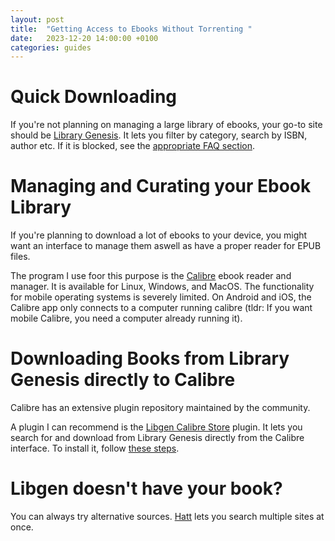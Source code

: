 ```yaml
---
layout: post
title:  "Getting Access to Ebooks Without Torrenting "
date:   2023-12-20 14:00:00 +0100
categories: guides
---
```


# Quick Downloading
If you're not planning on managing a large library of ebooks, your go-to site should be [Library Genesis][libgen]. It lets you filter by category, search by ISBN, author etc. If it is blocked, see the [appropriate FAQ section](/faq/#url-blocked).

# Managing and Curating your Ebook Library
If you're planning to download a lot of ebooks to your device, you might want an interface to manage them aswell as have a proper reader for EPUB files.

The program I use foor this purpose is the [Calibre][calibre] ebook reader and manager.
It is available for Linux, Windows, and MacOS. 
The functionality for mobile operating systems is severely limited. On Android and iOS, the Calibre app only connects to a computer running calibre (tldr: If you want mobile Calibre, you need a computer already running it).

# Downloading Books from Library Genesis directly to Calibre
Calibre has an extensive plugin repository maintained by the community.

A plugin I can recommend is the [Libgen Calibre Store][store-plugin] plugin. It lets you search for and download from Library Genesis directly from the Calibre interface. To install it, follow [these steps][store-plugin-install].

# Libgen doesn't have your book?
You can always try alternative sources. [Hatt](/hatt/) lets you search multiple sites at once.

[libgen]: https://libgen.is
[calibre]: https://calibre-ebook.com/download
[store-plugin]: https://github.com/poochinski9/libgen-calibre-store-plugin/releases/tag/1.2
[store-plugin-install]: https://github.com/poochinski9/libgen-calibre-store-plugin/releases/tag/1.2